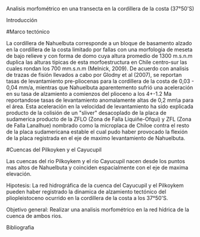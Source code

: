 Analisis morfométrico en una transecta en la cordillera de la costa (37°50'S)

Introducción

#Marco tectónico

La cordillera de Nahuelbuta corresponde a un bloque de basamento alzado en la cordillera de la costa limitado por fallas con una morfologia de meseta de bajo relieve y con forma de domo cuya altura promedio de 1300 m.s.n.m duplica las alturas tipicas de esta morfoestructura en Chile centro-sur las cuales rondan los 700 mm.s.n.m (Melnick, 2009). De acuerdo con analisis de trazas de fisión llevados a cabo por Glodny et al (2007), se reportan tasas de levantamiento pre-pliocenas para la cordillera de la costa de 0,03 - 0,04 mm/a, mientras que Nahuelbuta aparentemento sufrió una aceleración en su tasa de alzamiento a comienzos del plioceno a los 4+-1.2 Ma reportandose tasas de levantamiento anomalamente altas de 0,2 mm\a para el área. Esta aceleración en la velocidad de levantamiento ha sido explicada producto de la colisión de un "sliver" desacoplado de la placa de sudamerica producto de la ZFLO (Zona de Falla Liquiñe-Ofqui) y ZFL (Zona de Falla Lanalhue) nombrado como la microplaca de Chiloe contra el resto de la placa sudamericana estable el cual pudo haber provocado la flexión de la placa registrada en el eje de maximo levantamiento de Nahuelbuta.

#Cuencas del Pilkoyken y el Cayucupil

Las cuencas del rio Pilkoykem y el rio Cayucupil nacen desde los puntos mas altos de Nahuelbuta y coinciden espacialmente con el eje de maxima elevación.

Hipotesis: La red hidrográfica de la cuenca del Cayucupil y el Pilkoykem pueden haber registrado la dinamica de alzamiento tectónico del pliopleistoceno ocurrido en la cordillera de la costa a los 37°50'S.

Objetivo general: Realizar una analisis morfométrico en la red hídrica de la cuenca de ambos rios.

Bibliografia

